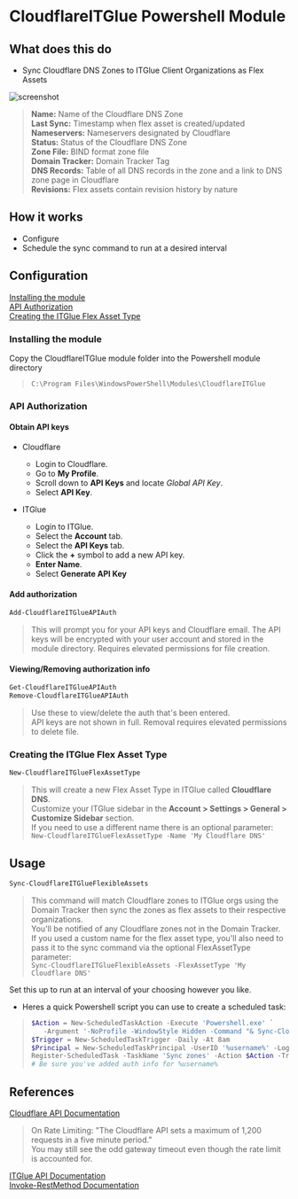 # CloudflareITGlue Powershell Module

## What does this do

- Sync Cloudflare DNS Zones to ITGlue Client Organizations as Flex Assets

![screenshot](https://user-images.githubusercontent.com/43423017/48520486-a7b6a900-e825-11e8-926b-caad0cff04bd.png)

>**Name:** Name of the Cloudflare DNS Zone  
>**Last Sync:** Timestamp when flex asset is created/updated  
>**Nameservers:** Nameservers designated by Cloudflare  
>**Status:** Status of the Cloudflare DNS Zone  
>**Zone File:** BIND format zone file  
>**Domain Tracker:** Domain Tracker Tag  
>**DNS Records:** Table of all DNS records in the zone and a link to DNS zone page in Cloudflare  
>**Revisions:** Flex assets contain revision history by nature  

## How it works

- Configure
- Schedule the sync command to run at a desired interval

## Configuration

[Installing the module](#installing-the-module)  
[API Authorization](#api-authorization)  
[Creating the ITGlue Flex Asset Type](#creating-the-itglue-flex-asset-type)  

### Installing the module

Copy the CloudflareITGlue module folder into the Powershell module directory  
>`C:\Program Files\WindowsPowerShell\Modules\CloudflareITGlue`

### API Authorization

#### Obtain API keys

- Cloudflare
  - Login to Cloudflare.
  - Go to **My Profile**.
  - Scroll down to **API Keys** and locate _Global API Key_.
  - Select **API Key**.

- ITGlue
  - Login to ITGlue.
  - Select the **Account** tab.
  - Select the **API Keys** tab.
  - Click the **+** symbol to add a new API key.
  - **Enter Name**.
  - Select **Generate API Key**

#### Add authorization

```powershell
Add-CloudflareITGlueAPIAuth
```

>This will prompt you for your API keys and Cloudflare email. The API keys will be encrypted with your user account and stored in the module directory. Requires elevated permissions for file creation.  

#### Viewing/Removing authorization info

```powershell
Get-CloudflareITGlueAPIAuth
Remove-CloudflareITGlueAPIAuth
```

>Use these to view/delete the auth that's been entered.  
>API keys are not shown in full. Removal requires elevated permissions to delete file.  

### Creating the ITGlue Flex Asset Type

```powershell
New-CloudflareITGlueFlexAssetType
```

>This will create a new Flex Asset Type in ITGlue called **Cloudflare DNS**.  
>Customize your ITGlue sidebar in the **Account > Settings > General > Customize Sidebar** section.  
>If you need to use a different name there is an optional parameter:  
>`New-CloudflareITGlueFlexAssetType -Name 'My Cloudflare DNS'`  

## Usage

```powershell
Sync-CloudflareITGlueFlexibleAssets
```

>This command will match Cloudflare zones to ITGlue orgs using the Domain Tracker then sync the zones as flex assets to their respective organizations.  
>You'll be notified of any Cloudflare zones not in the Domain Tracker.  
>If you used a custom name for the flex asset type, you'll also need to pass it to the sync command via the optional FlexAssetType parameter:  
>`Sync-CloudflareITGlueFlexibleAssets -FlexAssetType 'My Cloudflare DNS'`  

Set this up to run at an interval of your choosing however you like.  

- Heres a quick Powershell script you can use to create a scheduled task:  

>```powershell
>$Action = New-ScheduledTaskAction -Execute 'Powershell.exe' `
>    -Argument '-NoProfile -WindowStyle Hidden -Command "& Sync-CloudflareITGlueFlexibleAssets"'
>$Trigger = New-ScheduledTaskTrigger -Daily -At 8am
>$Principal = New-ScheduledTaskPrincipal -UserID '%username%' -LogonType S4U
>Register-ScheduledTask -TaskName 'Sync zones' -Action $Action -Trigger $Trigger -Principal $Principal
># Be sure you've added auth info for %username%
>```

## References

[Cloudflare API Documentation](https://api.cloudflare.com/)  
>On Rate Limiting: "The Cloudflare API sets a maximum of 1,200 requests in a five minute period."  
>You may still see the odd gateway timeout even though the rate limit is accounted for.  

[ITGlue API Documentation](https://api.itglue.com/developer/)  
[Invoke-RestMethod Documentation](https://docs.microsoft.com/en-us/powershell/module/microsoft.powershell.utility/invoke-restmethod/)  
